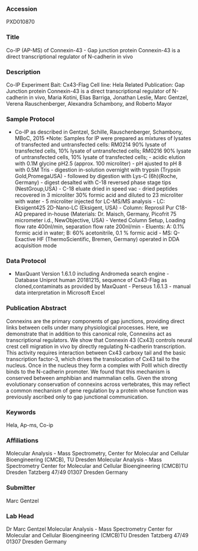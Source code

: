 ### Accession
PXD010870

### Title
Co-IP (AP-MS) of Connexin-43 -  Gap junction protein Connexin-43 is a direct transcriptional regulator of N-cadherin in vivo

### Description
Co-IP Experiment Bait: Cx43-Flag Cell line: Hela Related Publication: Gap Junction protein Connexin-43 is a direct transcriptional regulator of N-cadherin in vivo, Maria Kotini, Elias Barriga, Jonathan Leslie, Marc Gentzel, Verena Rauschenberger, Alexandra Schambony, and Roberto Mayor

### Sample Protocol
- Co-IP as described in Gentzel, Schille, Rauschenberger, Schambony, MBoC, 2015 *Note: Samples for IP were prepared as mixtures of lysates of transfected and untransfected cells: RM0214 90% lysate of transfected cells, 10% lysate of untransfected cells; RM0216 90% lysate of untransfected cells, 10% lysate of transfected cells; - acidic elution with 0.1M glycine pH2.5 (approx. 100 microliter) - pH ajusted to pH 8 with 0.5M Tris - digestion in-solution overnight with trypsin (Trypsin Gold,PromegaUSA) - followed by digestion with Lys-C (6h)(Roche, Germany) - digest desalted with C-18 reversed phase stage tips (NestGroup,USA) - C-18 eluate dried in speed vac - dried peptides recovered in 3 microliter 30% formic acid and diluted to 23 microliter with water - 5 microliter injected for LC-MS/MS analysis - LC: Eksigent425 2D-Nano-LC (Eksigent, USA) - Column: Reprosil Pur C18-AQ prepared in-house (Materials: Dr. Maisch, Germany, Picofrit 75 micrometer i.d., NewObjective, USA) - Vented Column Setup, Loading flow rate 400nl/min, separation flow rate 200nl/min - Eluents: A: 0.1% formic acid in water; B: 60% acetonitrile, 0.1 % formic acid - MS: Q-Exactive HF (ThermoScientific, Bremen, Germany) operated in DDA acquisition mode

### Data Protocol
- MaxQuant Version 1.6.1.0 including Andromeda search engine - Database Uniprot human 20181215, sequence of Cx43-Flag as cloned,contaminats as provided by MaxQuant - Perseus 1.6.1.3 - manual data interpretation in Microsoft Excel

### Publication Abstract
Connexins are the primary components of gap junctions, providing direct links between cells under many physiological processes. Here, we demonstrate that in addition to this canonical role, Connexins act as transcriptional regulators. We show that Connexin 43 (Cx43) controls neural crest cell migration in vivo by directly regulating N-cadherin transcription. This activity requires interaction between Cx43 carboxy tail and the basic transcription factor-3, which drives the translocation of Cx43 tail to the nucleus. Once in the nucleus they form a complex with PolII which directly binds to the N-cadherin promoter. We found that this mechanism is conserved between amphibian and mammalian cells. Given the strong evolutionary conservation of connexins across vertebrates, this may reflect a common mechanism of gene regulation by a protein whose function was previously ascribed only to gap junctional communication.

### Keywords
Hela, Ap-ms, Co-ip

### Affiliations
Molecular Analysis - Mass Spectrometry,
Center for Molecular and Cellular Bioengineering (CMCB), TU Dresden
Molecular Analysis - Mass Spectrometry Center for Molecular and Cellular Bioengineering (CMCB)TU Dresden Tatzberg 47/49 01307 Dresden Germany

### Submitter
Marc Gentzel

### Lab Head
Dr Marc Gentzel
Molecular Analysis - Mass Spectrometry Center for Molecular and Cellular Bioengineering (CMCB)TU Dresden Tatzberg 47/49 01307 Dresden Germany


